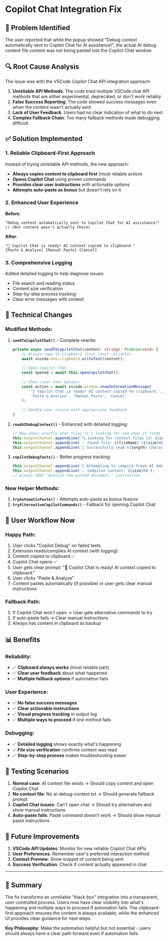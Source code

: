 # Copilot Chat Integration Fix

## 🐛 **Problem Identified**

The user reported that while the popup showed "Debug context automatically sent to Copilot Chat for AI assistance!", the actual AI debug context file content was not being pasted into the Copilot Chat window.

## 🔍 **Root Cause Analysis**

The issue was with the VSCode Copilot Chat API integration approach:

1. **Unreliable API Methods**: The code tried multiple VSCode chat API methods that are either experimental, deprecated, or don't work reliably
2. **False Success Reporting**: The code showed success messages even when the content wasn't actually sent
3. **Lack of User Feedback**: Users had no clear indication of what to do next
4. **Complex Fallback Chain**: Too many fallback methods made debugging difficult

## ✅ **Solution Implemented**

### **1. Reliable Clipboard-First Approach**

Instead of trying unreliable API methods, the new approach:
- **Always copies content to clipboard first** (most reliable action)
- **Opens Copilot Chat** using proven commands
- **Provides clear user instructions** with actionable options
- **Attempts auto-paste as bonus** but doesn't rely on it

### **2. Enhanced User Experience**

**Before**:
```
"Debug context automatically sent to Copilot Chat for AI assistance!"
// (But content wasn't actually there)
```

**After**:
```
"🤖 Copilot Chat is ready! AI context copied to clipboard."
[Paste & Analyze] [Manual Paste] [Cancel]
```

### **3. Comprehensive Logging**

Added detailed logging to help diagnose issues:
- File search and reading status
- Content size verification  
- Step-by-step process tracking
- Clear error messages with context

## 🔧 **Technical Changes**

### **Modified Methods**:

1. **`sendToCopilotChat()`** - Complete rewrite:
   ```typescript
   private async sendToCopilotChat(content: string): Promise<void> {
       // Always copy to clipboard first (most reliable)
       await vscode.env.clipboard.writeText(content);
       
       // Open Copilot Chat
       const opened = await this.openCopilotChat();
       
       // Show clear user options
       const action = await vscode.window.showInformationMessage(
           '🤖 Copilot Chat is ready! AI context copied to clipboard.',
           'Paste & Analyze', 'Manual Paste', 'Cancel'
       );
       
       // Handle user choice with appropriate feedback
   }
   ```

2. **`readAIDebugContext()`** - Enhanced with detailed logging:
   ```typescript
   // Now shows exactly what files it's looking for and what it finds
   this.outputChannel.appendLine(`🔍 Looking for context files in: ${contextDir}`);
   this.outputChannel.appendLine(`✅ Found file: ${fileName} (${size}KB)`);
   this.outputChannel.appendLine(`📖 Successfully read ${length} characters`);
   ```

3. **`copilotDebugTests()`** - Better progress tracking:
   ```typescript
   this.outputChannel.appendLine('📝 Attempting to compile fresh AI debug context...');
   this.outputChannel.appendLine(`✅ Compiled context: ${size}KB`);
   // Always adds "Analyze the pasted document." instruction
   ```

### **New Helper Methods**:

1. **`tryAutomaticPaste()`** - Attempts auto-paste as bonus feature
2. **`tryAlternativeCopilotCommands()`** - Fallback for opening Copilot Chat

## 🎯 **User Workflow Now**

### **Happy Path**:
1. User clicks "Copilot Debug" on failed tests
2. Extension reads/compiles AI context (with logging)
3. Content copied to clipboard ✅  
4. Copilot Chat opens ✅
5. User gets clear prompt: "🤖 Copilot Chat is ready! AI context copied to clipboard."
6. User clicks "Paste & Analyze" 
7. Content pastes automatically (if possible) or user gets clear manual instructions

### **Fallback Path**:
1. If Copilot Chat won't open → User gets alternative commands to try
2. If auto-paste fails → Clear manual instructions
3. Always has content in clipboard as backup

## 📊 **Benefits**

### **Reliability**:
- ✅ **Clipboard always works** (most reliable part)
- ✅ **Clear user feedback** about what happened
- ✅ **Multiple fallback options** if automation fails

### **User Experience**:
- ✅ **No false success messages** 
- ✅ **Clear actionable instructions**
- ✅ **Visual progress tracking** in output log
- ✅ **Multiple ways to proceed** if one method fails

### **Debugging**:
- ✅ **Detailed logging** shows exactly what's happening
- ✅ **File size verification** confirms content was read
- ✅ **Step-by-step process** makes troubleshooting easier

## 🧪 **Testing Scenarios**

1. **Normal case**: AI context file exists → Should copy content and open Copilot Chat
2. **No context file**: No ai-debug-context.txt → Should generate fallback prompt  
3. **Copilot Chat issues**: Can't open chat → Should try alternatives and show manual instructions
4. **Auto-paste fails**: Paste command doesn't work → Should show manual paste instructions

## 🔮 **Future Improvements**

1. **VSCode API Updates**: Monitor for new reliable Copilot Chat APIs
2. **User Preferences**: Remember user's preferred interaction method
3. **Context Preview**: Show snippet of content being sent
4. **Success Verification**: Check if content actually appeared in chat

---

## 📝 **Summary**

The fix transforms an unreliable "black box" integration into a transparent, user-controlled process. Users now have clear visibility into what's happening and multiple ways to proceed if automation fails. The clipboard-first approach ensures the content is always available, while the enhanced UI provides clear guidance for next steps.

**Key Philosophy**: Make the automation helpful but not essential - users should always have a clear path forward even if automation fails.